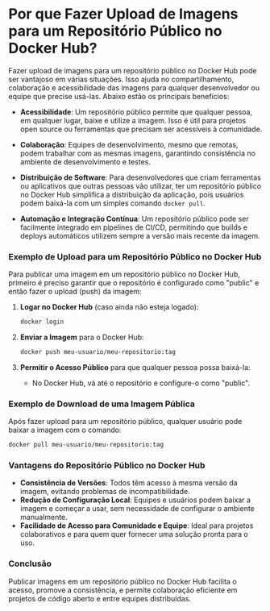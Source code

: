 
# Por que Fazer Upload de Imagens para um Repositório Público no Docker Hub?

Fazer upload de imagens para um repositório público no Docker Hub pode ser vantajoso em várias situações. Isso ajuda no compartilhamento, colaboração e acessibilidade das imagens para qualquer desenvolvedor ou equipe que precise usá-las. Abaixo estão os principais benefícios:

- **Acessibilidade**: Um repositório público permite que qualquer pessoa, em qualquer lugar, baixe e utilize a imagem. Isso é útil para projetos open source ou ferramentas que precisam ser acessíveis à comunidade.

- **Colaboração**: Equipes de desenvolvimento, mesmo que remotas, podem trabalhar com as mesmas imagens, garantindo consistência no ambiente de desenvolvimento e testes.

- **Distribuição de Software**: Para desenvolvedores que criam ferramentas ou aplicativos que outras pessoas vão utilizar, ter um repositório público no Docker Hub simplifica a distribuição da aplicação, pois usuários podem baixá-la com um simples comando `docker pull`.

- **Automação e Integração Contínua**: Um repositório público pode ser facilmente integrado em pipelines de CI/CD, permitindo que builds e deploys automáticos utilizem sempre a versão mais recente da imagem.

### Exemplo de Upload para um Repositório Público no Docker Hub

Para publicar uma imagem em um repositório público no Docker Hub, primeiro é preciso garantir que o repositório é configurado como "public" e então fazer o upload (push) da imagem:

1. **Logar no Docker Hub** (caso ainda não esteja logado):
   ```bash
   docker login
   ```

2. **Enviar a Imagem** para o Docker Hub:
   ```bash
   docker push meu-usuario/meu-repositorio:tag
   ```

3. **Permitir o Acesso Público** para que qualquer pessoa possa baixá-la:
   - No Docker Hub, vá até o repositório e configure-o como "public".

### Exemplo de Download de uma Imagem Pública

Após fazer upload para um repositório público, qualquer usuário pode baixar a imagem com o comando:

```bash
docker pull meu-usuario/meu-repositorio:tag
```

### Vantagens do Repositório Público no Docker Hub

- **Consistência de Versões**: Todos têm acesso à mesma versão da imagem, evitando problemas de incompatibilidade.
- **Redução de Configuração Local**: Equipes e usuários podem baixar a imagem e começar a usar, sem necessidade de configurar o ambiente manualmente.
- **Facilidade de Acesso para Comunidade e Equipe**: Ideal para projetos colaborativos e para quem quer fornecer uma solução pronta para o uso.

### Conclusão

Publicar imagens em um repositório público no Docker Hub facilita o acesso, promove a consistência, e permite colaboração eficiente em projetos de código aberto e entre equipes distribuídas.
```

